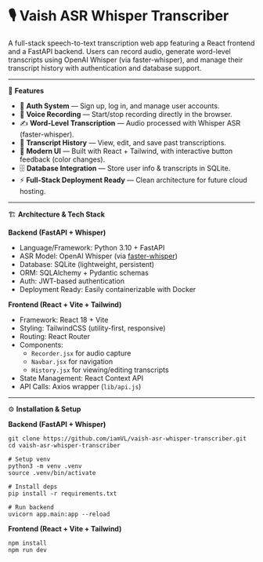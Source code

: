 # 🎙️ Vaish ASR Whisper Transcriber
A full-stack speech-to-text transcription web app featuring a React frontend and a FastAPI backend. Users can record audio, generate word-level transcripts using OpenAI Whisper (via faster-whisper), and manage their transcript history with authentication and database support.

---

🚀 **Features**  
- 🔐 **Auth System** — Sign up, log in, and manage user accounts.  
- 🎤 **Voice Recording** — Start/stop recording directly in the browser.  
- ✍️ **Word-Level Transcription** — Audio processed with Whisper ASR (faster-whisper).  
- 📜 **Transcript History** — View, edit, and save past transcriptions.  
- 🎨 **Modern UI** — Built with React + Tailwind, with interactive button feedback (color changes).  
- 🗄️ **Database Integration** — Store user info & transcripts in SQLite.  
- ⚡ **Full-Stack Deployment Ready** — Clean architecture for future cloud hosting.  

---

🏗️ **Architecture & Tech Stack**  

**Backend (FastAPI + Whisper)**  
- Language/Framework: Python 3.10 + FastAPI  
- ASR Model: OpenAI Whisper (via [faster-whisper](https://github.com/guillaumekln/faster-whisper))  
- Database: SQLite (lightweight, persistent)  
- ORM: SQLAlchemy + Pydantic schemas  
- Auth: JWT-based authentication  
- Deployment Ready: Easily containerizable with Docker  

**Frontend (React + Vite + Tailwind)**  
- Framework: React 18 + Vite  
- Styling: TailwindCSS (utility-first, responsive)  
- Routing: React Router  
- Components:  
  - `Recorder.jsx` for audio capture  
  - `Navbar.jsx` for navigation  
  - `History.jsx` for viewing/editing transcripts  
- State Management: React Context API  
- API Calls: Axios wrapper (`lib/api.js`)  

---

⚙️ **Installation & Setup**  

**Backend (FastAPI + Whisper)**  
```# Clone repo
git clone https://github.com/iamVL/vaish-asr-whisper-transcriber.git
cd vaish-asr-whisper-transcriber

# Setup venv
python3 -m venv .venv
source .venv/bin/activate

# Install deps
pip install -r requirements.txt

# Run backend
uvicorn app.main:app --reload
```
**Frontend (React + Vite + Tailwind)**  
```cd client
npm install
npm run dev
```

